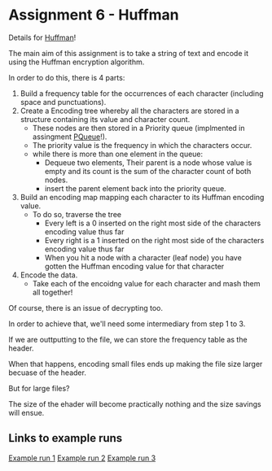 # Assignment 6 - Huffman 

Details for [Huffman][1]!

The main aim of this assignment is to take a string of text and encode it using the Huffman encryption algorithm.

In order to do this, there is 4 parts:
1. Build a frequency table for the occurrences of each character (including space and punctuations).
2. Create a Encoding tree whereby all the characters are stored in a structure containing its value and character count.
    * These nodes are then stored in a Priority queue (implmented in assingment [PQueue][2]!). 
    * The priority value is the frequency in which the characters occur.
    * while there is more than one element in the queue:
        * Dequeue two elements, Their parent is a node whose value is empty and its count is the sum of the character count of both nodes.
        * insert the parent element back into the priority queue.
3. Build an encoding map mapping each character to its Huffman encoding value.
    * To do so, traverse the tree
        * Every left is a 0 inserted on the right most side of the characters encoding value thus far
        * Every right is a 1 inserted on the right most side of the characters encoding value thus far
        * When you hit a node with a character (leaf node) you have gotten the Huffman encoding value for that character
4. Encode the data.
    * Take each of the encoidng value for each character and mash them all together!

Of course, there is an issue of decrypting too.

In order to achieve that, we'll need some intermediary from step 1 to 3.

If we are outtputting to the file, we can store the frequency table as the header.

When that happens, encoding small files ends up making the file size larger becuase of the header.

But for large files?

The size of the ehader will become practically nothing and the size savings will ensue.

## Links to example runs

[Example run 1][3]
[Example run 2][4]
[Example run 3][5]

[1]: http://web.stanford.edu/class/archive/cs/cs106b/cs106b.1164//assn/huffman.html
[2]: ../Assignment%205%20-%20Priority%20queue/ 
[3]: http://web.stanford.edu/class/archive/cs/cs106b/cs106b.1164/assnFiles/huffman/output/expected-output-7.txt
[4]: http://web.stanford.edu/class/archive/cs/cs106b/cs106b.1164/assnFiles/huffman/output/expected-output-3.txt
[5]: http://web.stanford.edu/class/archive/cs/cs106b/cs106b.1164/assnFiles/huffman/output/expected-output-6.txt